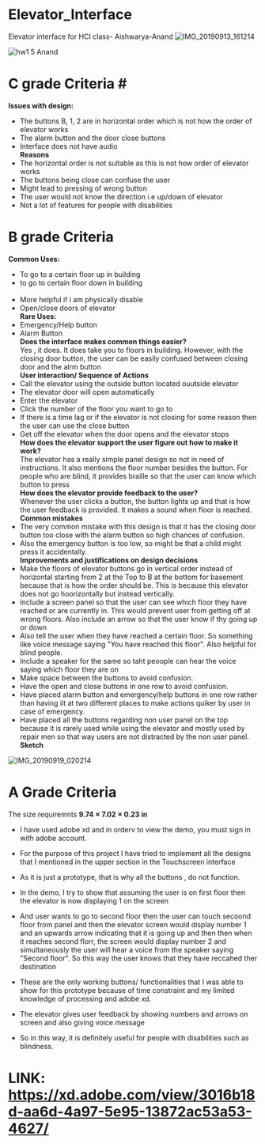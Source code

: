 # Elevator_Interface
Elevator interface for HCI class- Aishwarya-Anand
![IMG_20190913_161214](https://user-images.githubusercontent.com/40208288/65214168-96a27e00-da6e-11e9-8f5c-e56048673b2f.jpg)

![hw1 5 Anand](https://user-images.githubusercontent.com/40208288/65214377-627b8d00-da6f-11e9-8419-724d346a516a.gif)

# C grade Criteria #<br/>
__Issues with design:__<br/>
* The buttons B, 1, 2 are in horizontal order which is not how the order of elevator works<br/>
* The alarm button and the door close buttons<br/>
* Interface does not have audio<br/>
__Reasons__<br/>
* The horizontal order is not suitable as this is not how order of elevator works<br/>
* The buttons being close can confuse the user<br/>
* Might lead to pressing of wrong button<br/>
* The user would not know the direction i.e up/down of elevator<br/>
* Not a lot of features for people with disabilities<br/>
# B grade Criteria<br/>
__Common Uses:__<br/>
* To go to a certain floor up in building<br/>
* to go to certain floor down in building<br/><br/>
* More helpful if i am physically disable<br/>
* Open/close doors of elevator<br/>
__Rare Uses:__<br/>
* Emergency/Help button<br/>
* Alarm Button<br/>
__Does the interface makes common things easier?__<br/>
Yes , it does. It does take you to floors in building. However, with the closing door button, the user can be easily confused between closing door and the alrm button<br/>
__User interaction/ Sequence of Actions__<br/>
* Call the elevator using the outside button located ouutside elevator<br/>
* The elevator door will open automatically<br/>
* Enter the elevator<br/>
* Click the number of the floor you want to go to<br/>
* If there is a time lag or if the elevator is not closing for some reason then the user can use the close button<br/>
* Get off the elevator when the door opens and the elevator stops<br/>
__How does the elevator support the user figure out how to make it work?__<br/>
The  elevator has a really simple panel design so not in need of instructions. It also mentions the floor number besides the button. For people who are blind, it provides braille so that the user  can know which button to press<br/>
__How does the elevator provide feedback to the user?__<br/>
Whenever the user clicks a button, the button lights up and that is how the user feedback is provided. It makes a sound when floor  is reached.<br/>
__Common mistakes__<br/>
* The very common mistake with this design is that it has the closing door button too close with the alarm button so high chances of confusion.<br/>
* Also the emergency button is too low, so might be that a child might press it accidentally. <br/>
__Improvements and justifications on design decisions__
* Make the floors of elevator buttons go in vertical order instead of horizontal starting from 2 at the Top to B at the bottom for basement because that is how the order should be. This is because this elevator does not go hoorizontally but instead vertically.<br/>
* Include a screen panel so that the user can see which floor they have reached or are currently in. This would prevent user from getting off at wrong floors. Also include an arrow so that the user know if thy going up or down<br/>
* Also tell the user when they have reached a certain floor. So something like voice message saying "You have reached this floor". Also helpful for blind people.<br/>
* Include a speaker for the same so taht peoople can hear the voice saying which floor they are on
* Make space between the buttons to avoid confusion.<br/>
* Have the open and close buttons in one row to avoid confusion.<br/>
* Have placed alarm button and emergency/help buttons in one row rather than having iit at two different places to make actions quiker by user in case of emergency.<br/>
* Have placed all the buttons regarding non user panel on the top because it is rarely used while using the elevator and mostly used by repair men so that way users are not distracted by the non user panel.<br/>
__Sketch__

![IMG_20190919_020214](https://user-images.githubusercontent.com/40208288/65221051-c4dd8900-da81-11e9-8735-1df18ee03aec.jpg)

# A Grade Criteria
 The size  requiremnts __9.74 × 7.02 × 0.23 in__
 * I have used adobe xd and in orderv to view the demo, you must sign in with adobe account.
 *  For the purpose of this project I have tried to implement all the designs that I mentioned in the upper section in the Touchscreen    interface
 * As it is  just a prototype, that is why all the buttons , do not function.
 * In the demo, I try to show that assuming the user is on first floor then the elevator is now displaying 1 on the screen
 * And user wants to go to second floor then the user can touch secoond floor from panel and then the elevator screen would display number 1 and an upwards arrow  indicating that it is going up and then then when it reaches second florr, the screen would  display number 2 and simultaneously the user will hear a voice from the speaker saying "Second floor". So this way the user knows that they have  reccahed ther destination
 * These are the only working buttons/ functionalities that I was able to show for this prototype because of time constraint and my limited knowledge of processing and adobe xd.
 
 * The elevator gives user feedback by showing numbers and arrows on screen and also giving voice message
 * So in this way, it is definitely useful for people with disabilities such as blindness.
 
 # LINK: https://xd.adobe.com/view/3016b18d-aa6d-4a97-5e95-13872ac53a53-4627/
 
 


